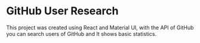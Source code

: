 # GitHub User Research

This project was created using React and Material UI, with the API of GitHub you can search users of GitHub and It shows basic statistics.